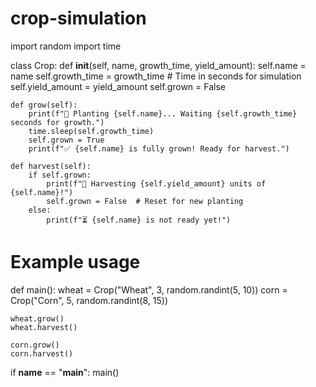 # crop-simulation
import random
import time

class Crop:
    def __init__(self, name, growth_time, yield_amount):
        self.name = name
        self.growth_time = growth_time  # Time in seconds for simulation
        self.yield_amount = yield_amount
        self.grown = False

    def grow(self):
        print(f"🌱 Planting {self.name}... Waiting {self.growth_time} seconds for growth.")
        time.sleep(self.growth_time)
        self.grown = True
        print(f"✅ {self.name} is fully grown! Ready for harvest.")

    def harvest(self):
        if self.grown:
            print(f"🌾 Harvesting {self.yield_amount} units of {self.name}!")
            self.grown = False  # Reset for new planting
        else:
            print(f"⏳ {self.name} is not ready yet!")

# Example usage
def main():
    wheat = Crop("Wheat", 3, random.randint(5, 10))
    corn = Crop("Corn", 5, random.randint(8, 15))
    
    wheat.grow()
    wheat.harvest()
    
    corn.grow()
    corn.harvest()

if __name__ == "__main__":
    main()
